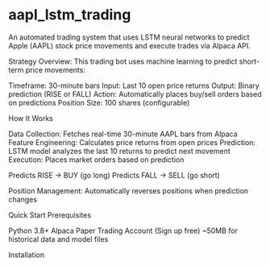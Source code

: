 # aapl_lstm_trading
An automated trading system that uses LSTM neural networks to predict Apple (AAPL) stock price movements and execute trades via Alpaca API.

Strategy Overview:
This trading bot uses machine learning to predict short-term price movements:

Timeframe: 30-minute bars
Input: Last 10 open price returns
Output: Binary prediction (RISE or FALL)
Action: Automatically places buy/sell orders based on predictions
Position Size: 100 shares (configurable)

How It Works

Data Collection: Fetches real-time 30-minute AAPL bars from Alpaca
Feature Engineering: Calculates price returns from open prices
Prediction: LSTM model analyzes the last 10 returns to predict next movement
Execution: Places market orders based on prediction

Predicts RISE → BUY (go long)
Predicts FALL → SELL (go short)


Position Management: Automatically reverses positions when prediction changes

Quick Start
Prerequisites

Python 3.8+
Alpaca Paper Trading Account (Sign up free)
~50MB for historical data and model files

Installation


